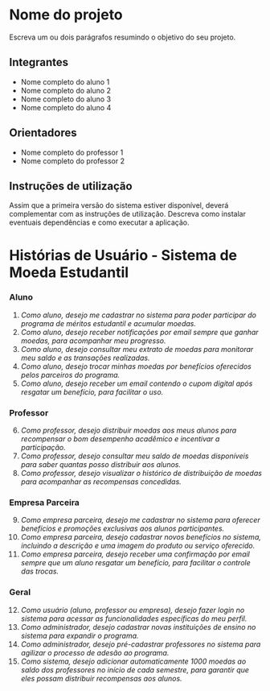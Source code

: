 # Nome do projeto
Escreva um ou dois parágrafos resumindo o objetivo do seu projeto.

## Integrantes
- Nome completo do aluno 1
- Nome completo do aluno 2
- Nome completo do aluno 3
- Nome completo do aluno 4

## Orientadores
- Nome completo do professor 1
- Nome completo do professor 2

## Instruções de utilização
Assim que a primeira versão do sistema estiver disponível, deverá complementar com as instruções de utilização. Descreva como instalar eventuais dependências e como executar a aplicação.

# Histórias de Usuário - Sistema de Moeda Estudantil

### Aluno

1. *Como aluno, desejo me cadastrar no sistema para poder participar do programa de méritos estudantil e acumular moedas.*
2. *Como aluno, desejo receber notificações por email sempre que ganhar moedas, para acompanhar meu progresso.*
3. *Como aluno, desejo consultar meu extrato de moedas para monitorar meu saldo e as transações realizadas.*
4. *Como aluno, desejo trocar minhas moedas por benefícios oferecidos pelos parceiros do programa.*
5. *Como aluno, desejo receber um email contendo o cupom digital após resgatar um benefício, para facilitar o uso.*

### Professor

6. *Como professor, desejo distribuir moedas aos meus alunos para recompensar o bom desempenho acadêmico e incentivar a participação.*
7. *Como professor, desejo consultar meu saldo de moedas disponíveis para saber quantas posso distribuir aos alunos.*
8. *Como professor, desejo visualizar o histórico de distribuição de moedas para acompanhar as recompensas concedidas.*

### Empresa Parceira

9. *Como empresa parceira, desejo me cadastrar no sistema para oferecer benefícios e promoções exclusivas aos alunos participantes.*
10. *Como empresa parceira, desejo cadastrar novos benefícios no sistema, incluindo a descrição e uma imagem do produto ou serviço oferecido.*
11. *Como empresa parceira, desejo receber uma confirmação por email sempre que um aluno resgatar um benefício, para facilitar o controle das trocas.*

### Geral

12. *Como usuário (aluno, professor ou empresa), desejo fazer login no sistema para acessar as funcionalidades específicas do meu perfil.*
13. *Como administrador, desejo cadastrar novas instituições de ensino no sistema para expandir o programa.*
14. *Como administrador, desejo pré-cadastrar professores no sistema para agilizar o processo de adesão ao programa.*
15. *Como sistema, desejo adicionar automaticamente 1000 moedas ao saldo dos professores no início de cada semestre, para garantir que eles possam distribuir recompensas aos alunos.*
